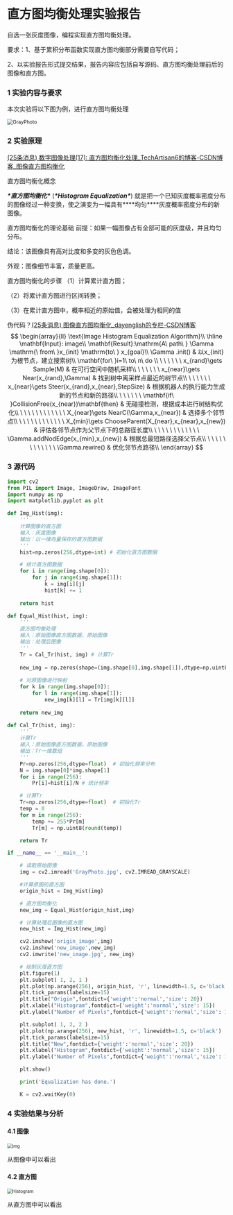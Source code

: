# 直方图均衡处理实验报告



自选一张灰度图像，编程实现直方图均衡处理。

要求：1、基于累积分布函数实现直方图均衡部分需要自写代码；

2、以实验报告形式提交结果，报告内容应包括自写源码、直方图均衡处理前后的图像和直方图。



### 1 实验内容与要求







本次实验将以下图为例，进行直方图均衡处理

<img src="D:\浙江大学\课程\2022春夏课程\数字图像处理与机器视觉\CVprojects\Project2\report\GrayPhoto.jpg" alt="GrayPhoto" style="zoom:80%;" />



### 2 实验原理

[(25条消息) 数字图像处理(17): 直方图均衡化处理_TechArtisan6的博客-CSDN博客_图像直方图均衡化](https://blog.csdn.net/zaishuiyifangxym/article/details/89813977)



直方图均衡化概念

***\*直方图均衡化\**** (***\*Histogram Equalization\****) 就是把一个已知灰度概率密度分布的图像经过一种变换，使之演变为一幅具有***\*均匀\****灰度概率密度分布的新图像。



直方图均衡化的理论基础
前提：如果一幅图像占有全部可能的灰度级，并且均匀分布。

结论：该图像具有高对比度和多变的灰色色调。

外观：图像细节丰富，质量更高。

 

直方图均衡化的步骤
（1）计算累计直方图；

（2）将累计直方图进行区间转换；

（3）在累计直方图中，概率相近的原始值，会被处理为相同的值








伪代码？[(25条消息) 图像直方图均衡化_dayenglish的专栏-CSDN博客](https://blog.csdn.net/dayenglish/article/details/43093399)
$$
\begin{array}{ll}
	\text{Image Histogram Equalization Algorithm}\\
	\hline
  \mathbf{Input}: image\\
  \mathbf{Result}:\mathrm{A\ path\ } \Gamma \mathrm{\ from\ }x_{init} \mathrm{to\ } x_{goal}\\
  \Gamma .init() & 以x_{init}为根节点，建立搜索树\\
  \mathbf{for\ }i=1\ to\ n\ do \\
  \ \ \ \ \ \ x_{rand}\gets Sample(M) & 在可行空间中随机采样\\
  \ \ \ \ \ \ x_{near}\gets Near(x_{rand},\Gamma)  & 找到树中离采样点最近的树节点\\
  \ \ \ \ \ \ x_{near}\gets Steer(x_{rand},x_{near},StepSize) & 根据机器人的执行能力生成新的节点和新的路径\\
  \ \ \ \ \ \ \mathbf{if\ }CollisionFree(x_{near})\mathbf{then} & 无碰撞检测，根据成本进行树结构优化\\
  \ \ \ \ \ \ \ \ \ \ \ \ X_{near}\gets NearC(\Gamma,x_{near}) & 选择多个邻节点\\
  \ \ \ \ \ \ \ \ \ \ \ \ X_{min}\gets ChooseParent(X_{near},x_{near},x_{new}) & 评估各邻节点作为父节点下的总路径长度\\
  \ \ \ \ \ \ \ \ \ \ \ \ \Gamma.addNodEdge(x_{min},x_{new}) & 根据总最短路径选择父节点\\
  \ \ \ \ \ \ \ \ \ \ \ \ \Gamma.rewire() & 优化邻节点路径\\
\end{array}
$$


### 3 源代码

```python
import cv2
from PIL import Image, ImageDraw, ImageFont
import numpy as np
import matplotlib.pyplot as plt

def Img_Hist(img):
    '''
    计算图像的直方图
    输入：灰度图像
    输出：以一维向量保存的直方图数据
    '''
    hist=np.zeros(256,dtype=int) # 初始化直方图数据

    # 统计直方图数据
    for i in range(img.shape[0]):
        for j in range(img.shape[1]):
            k = img[i][j]
            hist[k] += 1
    
    return hist

def Equal_Hist(hist, img):
    '''
    直方图均衡处理
    输入：原始图像直方图数据，原始图像
    输出：处理后图像
    '''
    Tr = Cal_Tr(hist, img) # 计算Tr
    
    new_img = np.zeros(shape=(img.shape[0],img.shape[1]),dtype=np.uint8)
    
    # 对原图像进行映射
    for k in range(img.shape[0]):
        for l in range(img.shape[1]):
            new_img[k][l] = Tr[img[k][l]]
            
    return new_img

def Cal_Tr(hist, img):
    '''
    计算Tr
    输入：原始图像直方图数据，原始图像
    输出：Tr一维数组
    '''
    Pr=np.zeros(256,dtype=float)  # 初始化频率分布
    N = img.shape[0]*img.shape[1]
    for i in range(256):
        Pr[i]=hist[i]/N # 统计频率

    # 计算Tr
    Tr=np.zeros(256,dtype=float)  # 初始化Tr
    temp = 0
    for m in range(256):
        temp += 255*Pr[m]
        Tr[m] = np.uint8(round(temp))

    return Tr

if __name__ == '__main__':

    # 读取原始图像
    img = cv2.imread('GrayPhoto.jpg', cv2.IMREAD_GRAYSCALE)

    #计算原图的直方图
    origin_hist = Img_Hist(img)

    # 直方图均衡化
    new_img = Equal_Hist(origin_hist,img)

    # 计算处理后图像的直方图
    new_hist = Img_Hist(new_img)

    cv2.imshow('origin_image',img)
    cv2.imshow('new_image',new_img)
    cv2.imwrite('new_image.jpg', new_img)

    # 绘制灰度直方图
    plt.figure(1)
    plt.subplot( 1, 2, 1 )
    plt.plot(np.arange(256), origin_hist, 'r', linewidth=1.5, c='black')
    plt.tick_params(labelsize=15)
    plt.title("Origin",fontdict={'weight':'normal','size': 20})
    plt.xlabel("Histogram",fontdict={'weight':'normal','size': 15})
    plt.ylabel("Number of Pixels",fontdict={'weight':'normal','size': 15})

    plt.subplot( 1, 2, 2 )
    plt.plot(np.arange(256), new_hist, 'r', linewidth=1.5, c='black')
    plt.tick_params(labelsize=15)
    plt.title("New",fontdict={'weight':'normal','size': 20})
    plt.xlabel("Histogram",fontdict={'weight':'normal','size': 15})
    plt.ylabel("Number of Pixels",fontdict={'weight':'normal','size': 15})

    plt.show()

    print('Equalization has done.')

    K = cv2.waitKey(0)
```



### 4 实验结果与分析

#### 4.1 图像

<img src="D:\浙江大学\课程\2022春夏课程\数字图像处理与机器视觉\CVprojects\Project2\report\img.png" alt="img" style="zoom:72%;" />

从图像中可以看出



#### 4.2 直方图

<img src="D:\浙江大学\课程\2022春夏课程\数字图像处理与机器视觉\CVprojects\Project2\report\Histogram.png" alt="Histogram" style="zoom:72%;" />

从直方图中可以看出